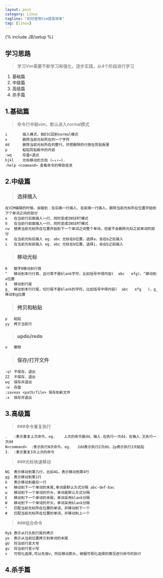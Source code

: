 ```yaml
---
layout: post
category: Linux
tagline: "如何使用Vim提高效率"
tag: [linux]
---
```

{% include JB/setup %}

## 学习思路
>学习Vim需要不断学习和强化，逐步实践，从4个阶段进行学习
>
1.	基础篇
2.	中级篇
3.	高级篇
4.	杀手篇

## 1.基础篇
>命令行中敲vim，默认进入normal模式
>
	i		插入模式，按ESC回到normal模式
	x		删除当前光标所在的一个字符
	dd		删除当前光标所在的整行，并把删除的行放在剪贴板里
	p		粘贴剪贴板中的内容
	:wq		存盘+退出
	hjkl	光标移动的方向 (←↓↑→).
	:help <command>	查看命令的帮助信息

## 2.中级篇
> ### 选择插入
	在VIM编辑的时候，会碰到：在后面一行插入、在前面一行插入、删除当前光标所在位置开始到下个单词之间的部分
	o	在当前行后面插入一行，同时变成INSERT模式
	O	在当前行前面插入一行，同时变成INSERT模式
	cw	替换当前光标所在位置开始到下一个单词之间整个单词，但是不会删除光标之前单词的部分
	a	在当前光标后插入 eg. abc 光标在b位置，选择a，会在b之后插入
	i	在当前光标前插入 eg. abc 光标在b位置，选择i，会在b之前插入
	
>### 移动光标
	0	数字0移动到行首
	^	移动到本行行首，且行首不是blank字符，比如括号中得内容(  abc   efg)，^移动到a位置
	$	移动到行尾
	g_	移动到本行行尾，切行尾不是blank的字符，比如括号中得内容(  abc   efg   )，g_移动到g位置


>### 拷贝和粘贴
	p	粘贴
	yy	拷贝当前行
	
>### updo/redo
	u	撤销
	
>### 保存/打开文件
	:q!	不保存，退出
	ZZ	不保存，退出
	wq	保存并退出
	:w	存盘
	:saveas	<path/file>	保存到新文件
	:x	保存并退出

## 3.高级篇
>###命令重复执行
>
	.	:表示重复上次命令，eg.	 上次的命令是dd，输入.在执行一次dd，在输入.又执行一次dd
	N<command>	:表示执行N次命令，eg.	2dd表示执行2次dd，2p表示执行2次粘贴
	3.	:表示重复3次上次的命令
>###光标快速移动
>
	NG	表示移动到第几行，比如4G，表示移动到第4行
	gg	表示移动到第1行
	G	表示移动到最后一行
	e	移动到下一个单词的末尾,单词是默认方式分隔 abc-def-bac
	w	移动到下一个单词的开头，单词是默认方式分隔
	E	移动到下一个单词的末尾，单词采用blank分隔
	W	移动到下一个单词的开头，单词采用blank分隔
	*	匹配当前光标所在位置的单词，并移动到下一个
	#	匹配当前光标所在位置的单词，并移动到上一个
>###组合命令
>	
	0y$	表示从行头到行尾的拷贝
	ye	表示从当前位置拷贝到单词的末尾
	gU	将当前行变大写
	gu	将当前行变小写
	v	可视化选择,可以先按v，然后移动箭头，根据可视化选择的情况进行命令的执行


## 4.杀手篇